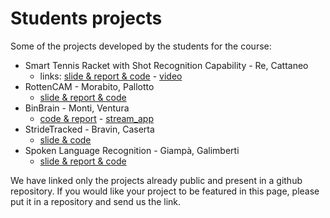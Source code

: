 # Students projects

Some of the projects developed by the students for the course:

- Smart Tennis Racket with Shot Recognition Capability  - Re, Cattaneo
  - links: [slide & report & code](https://github.com/Fexcatta/SmartTennisRacket) - [video](https://www.youtube.com/watch?v=3WyLoOx5gWo)
- RottenCAM - Morabito, Pallotto
  - [slide & report & code](https://github.com/Mattia9875/HwAi-linux)
- BinBrain - Monti, Ventura
  - [code & report](https://github.com/Pietro0099/waste_classifier) - [stream_app](https://github.com/Pietro0099/micro_cam_stream)
- StrideTracked - Bravin, Caserta
  - [slide & code](https://github.com/RiccardoBravin/StrideTracked-project)
- Spoken Language Recognition - Giampà, Galimberti
  - [slide & report & code](https://github.com/SimonGiampy/Spoken_Language_Recognition_Tensorflow_Embedded)

We have linked only the projects already public and present in a github repository. If you would like your project to be featured in this page, please put it in a repository and send us the link.
